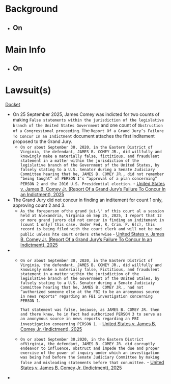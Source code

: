 # Background
- On
	- 
# Main Info
- On
	- 
# Lawsuit(s)
[Docket](https://www.courtlistener.com/docket/71459121/united-states-v-comey/)
- On 25 September 2025, James Comey was indicted for two counts of making `False statements within the jurisdiction of the legislative branch of the United States Government` and one count of `Obstruction of a Congressional proceeding`. The `Report Of a Grand Jury’s Failure To Concur In an Indictment` document attaches the first inditement proposed to the Grand Jury.
	- `On or about September 30, 2020, in the Eastern District of Virginia, the defendant, JAMES B. COMEY JR., did willfully and knowingly make a materially false, fictitious, and fraudulent statement in a matter within the jurisdiction of the legislative branch of the Government of the United States, by falsely stating to a U.S. Senator during a Senate Judiciary Committee hearing that he, JAMES B. COMEY JR., did not remember “being taught” of PERSON I’s “approval of a plan concerning” PERSON 2 and the 2016 U.S. Presidential election.` - [United States v. James B. Comey Jr. (Report Of a Grand Jury’s Failure To Concur In an Indictment), 2025](https://storage.courtlistener.com/recap/gov.uscourts.vaed.582135/gov.uscourts.vaed.582135.3.0.pdf)
- The Grand Jury did not concur in finding an inditement for count 1 only, approving count 2 and 3.
	- `As the foreperson ofthe grand jui-\' of this court al a session held at Alexandria, Virginia on Sep 25, 2025, I report that 12 or more grand jurors did not concur in finding an inditemant in [count 1 only] this case. Under Fed, R, Crim. P. 6(c), this record is being filed with the court clerk and will not be mad public unless hte court orders otherwise` - [United States v. James B. Comey Jr. (Report Of a Grand Jury’s Failure To Concur In an Indictment), 2025](https://storage.courtlistener.com/recap/gov.uscourts.vaed.582135/gov.uscourts.vaed.582135.3.0.pdf)
- 
	- `On or about September 30, 2020, in the Eastern District of Virginia, the defendant, JAMES B. COMEY JR., did willfully and knowingly make a materially false, Fictitious, and fraudulent statement in a matter within the jurisdiction of the legislative branch of the Government of the United Stales, by falsely stating to a U.S. Senator during a Senate Judiciaiy Committee hearing that he, JAMES B. COMEY JR., had not “authorized someone else at the FBI to be an anonymous source in news reports" regarding an FBI investigation concerning PERSON 1.`
	  
	  `That statement was false, because, as JAMES B. COMEY JR. then and there knew, he in fact had authorized PERSON 3 to serve as an anonymous source in news reports regarding an FBI investigation coneerning PERSON 1.` - [United States v. James B. Comey Jr. (Indictment), 2025]([storage.courtlistener.com/recap/gov.uscourts.vaed.582135/gov.uscourts.vaed.582135.1.0\_2.pdf](https://storage.courtlistener.com/recap/gov.uscourts.vaed.582135/gov.uscourts.vaed.582135.1.0_2.pdf))
	- `On or about September 30,2020, in the Eastern District ofVirginia, the defendant, JAMES B. COMEY JR. did corruptly endeavor to influence, obstruct and impede the due and proper exercise of the power of inquiry under which an investigation was being had before the Senate Judiciary Committee by making false and misleading statements before that conunittee.` - [United States v. James B. Comey Jr. (Indictment), 2025]([storage.courtlistener.com/recap/gov.uscourts.vaed.582135/gov.uscourts.vaed.582135.1.0\_2.pdf](https://storage.courtlistener.com/recap/gov.uscourts.vaed.582135/gov.uscourts.vaed.582135.1.0_2.pdf))
- 